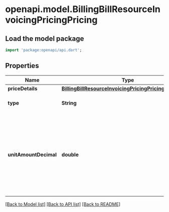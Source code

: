 # openapi.model.BillingBillResourceInvoicingPricingPricing

## Load the model package
```dart
import 'package:openapi/api.dart';
```

## Properties
Name | Type | Description | Notes
------------ | ------------- | ------------- | -------------
**priceDetails** | [**BillingBillResourceInvoicingPricingPricingPriceDetails**](BillingBillResourceInvoicingPricingPricingPriceDetails.md) |  | [optional] 
**type** | **String** | The type of the pricing details. | 
**unitAmountDecimal** | **double** | The unit amount (in the `currency` specified) of the item which contains a decimal value with at most 12 decimal places. | [optional] 

[[Back to Model list]](../README.md#documentation-for-models) [[Back to API list]](../README.md#documentation-for-api-endpoints) [[Back to README]](../README.md)


